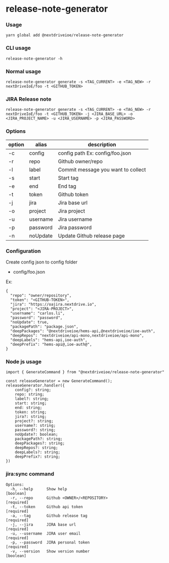 # release-note-generator

### Usage

`yarn global add @nextdriveioe/release-note-generator`

### CLI usage

```
release-note-generator -h
```

### Normal usage

```
release-note-generator generate -s <TAG_CURRENT> -e <TAG_NEW> -r nextDriveIoE/foo -t <GITHUB_TOKEN>
```

### JIRA Release note

```
release-note-generator generate -s <TAG_CURRENT> -e <TAG_NEW> -r nextDriveIoE/foo -t <GITHUB_TOKEN> -j <JIRA_BASE_URL> -o <JIRA_PROJECT_NAME> -u <JIRA_USERNAME> -p <JIRA_PASSWORD>
```

### Options 

|option|alias|description|
|---|---|---|
|-c|config|config path Ex: config/foo.json|
|-r|repo|Github owner/repo|
|-l|label|Commit message you want to collect|
|-s|start|Start tag|
|-e|end|End tag|
|-t|token|Github token|
|-j|jira|Jira base url|
|-o|project|Jira project|
|-u|username|Jira username|
|-p|password|Jira password|
|-n|noUpdate|Update Github release page|


### Configuration

Create config json to config folder
- config/foo.json

Ex:
```
{
  "repo": "owner/repository",
  "token": "<GITHUB-TOKEN>",
  "jira": "https://oajira.nextdrive.io",
  "project": "<JIRA-PROJECT>",
  "username": "carlos.li",
  "password": "password",
  "noUpdate": true,
  "packagePath": "package.json",
  "deepPackages": "@nextdriveioe/hems-api,@nextdriveioe/ioe-auth",
  "deepRepos": "nextdriveioe/api-mono,nextdriveioe/api-mono",
  "deepLabels": "hems-api,ioe-auth",
  "deepPrefix": "hems-api@,ioe-auth@",
}
```

### Node js usage

```
import { GenerateCommand } from "@nextdriveioe/release-note-generator"

const releaseGenerator = new GenerateCommand();
releaseGenerator.handler({
    config?: string;
    repo: string;
    label?: string;
    start: string;
    end: string;
    token: string;
    jira?: string;
    project?: string;
    username?: string;
    password?: string;
    noUpdate?: boolean;
    packagePath?: string;
    deepPackages?: string;
    deepRepos?: string;
    deepLabels?: string;
    deepPrefix?: string;
})

```


### jira:sync command
```
Options:
  -h, --help      Show help                                            [boolean]
  -r, --repo      Github <OWNER>/<REPOSITORY>                         [required]
  -t, --token     Github api token                                    [required]
  -a, --tag       Github release tag                                  [required]
  -j, --jira      JIRA base url                                       [required]
  -u, --username  JIRA user email                                     [required]
  -p, --password  JIRA personal token                                 [required]
  -v, --version   Show version number                                  [boolean]
```
